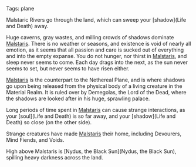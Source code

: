 Tags: plane

Malstaric Rivers go through the land, which can sweep your [shadow](Life and Death) away.

Huge caverns, gray wastes, and milling crowds of shadows dominate [Malstaris](Malstaris). There is no weather or seasons, and existence is void of nearly all emotion, as it seems that all passion and care is sucked out of everything and into the empty expanse. You do not hunger, nor thirst in [Malstaris](Malstaris), and sleep never seems to come. Each day drags into the next, as the sun never seems to set, but never seems to have risen either.

[Malstaris](Malstaris) is the counterpart to the Nethereal Plane, and is where shadows go upon being released from the physical body of a living creature in the Material Realm. It is ruled over by Demegolas, the Lord of the Dead, where the shadows are looked after in his huge, sprawling palace.

Long periods of time spent in [Malstaris](Malstaris) can cause strange interactions, as your [soul](Life and Death) is so far away, and your [shadow](Life and Death) so close (on the other side).

Strange creatures have made [Malstaris](Malstaris) their home, including Devourers, Mind Fiends, and Voids. 

High above Malstaris is [Nydus, the Black Sun](Nydus, the Black Sun), spilling heavy darkness across the land.